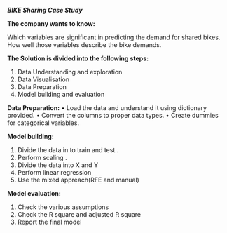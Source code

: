 ***BIKE Sharing Case Study***

**The company wants to know:**

Which variables are significant in predicting the demand for shared bikes. How well those variables describe the bike demands.

**The Solution is divided into the following steps:**
1. Data Understanding and exploration
2. Data Visualisation
3. Data Preparation
3. Model building and evaluation

**Data Preparation:**
• Load the data and understand it using dictionary provided. 
• Convert the columns to proper data types. 
• Create dummies for categorical variables.

**Model building:**
1. Divide the data in to train and test .
2. Perform scaling . 
3. Divide the data into X and Y 
4. Perform linear regression 
5. Use the mixed appreach(RFE and manual)

**Model evaluation:**
1. Check the various assumptions 
2. Check the R square and adjusted R square 
3. Report the final model
